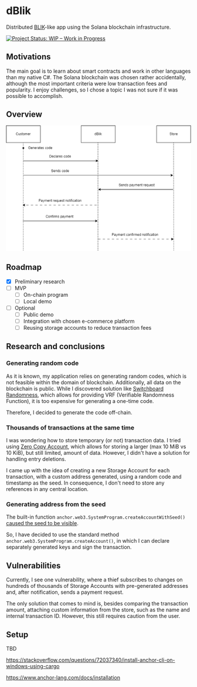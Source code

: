 # dBlik
Distributed [BLIK](https://www.blik.com/)-like app using the Solana blockchain infrastructure.

[![Project Status: WIP – Work in Progress](https://img.shields.io/badge/Project%20Status-WIP-yellow.svg)](https://github.com/Karlos348/dBlik)

## Motivations
The main goal is to learn about smart contracts and work in other languages than my native C#. The Solana blockchain was chosen rather accidentally, although the most important criteria were low transaction fees and popularity. I enjoy challenges, so I chose a topic I was not sure if it was possible to accomplish.

## Overview

![overview](assets/overview.png)

## Roadmap
- [x] Preliminary research
- [ ] MVP
    - [ ] On-chain program
    - [ ] Local demo
- [ ] Optional
    - [ ] Public demo
    - [ ] Integration with chosen e-commerce platform
    - [ ] Reusing storage accounts to reduce transaction fees

## Research and conclusions
### Generating random code

As it is known, my application relies on generating random codes, which is not feasible within the domain of blockchain. Additionally, all data on the blockchain is public. While I discovered solution like [Switchboard Randomness](https://docs.switchboard.xyz/randomness), which allows for providing VRF (Verifiable Randomness Function), it is too expensive for generating a one-time code.

Therefore, I decided to generate the code off-chain.

### Thousands of transactions at the same time

I was wondering how to store temporary (or not) transaction data. I tried using [Zero Copy Account](https://solana.com/docs/core/accounts#creating), which allows for storing a larger (max 10 MiB vs 10 KiB), but still limited, amount of data. However, I didn't have a solution for handling entry deletions.

I came up with the idea of creating a new Storage Account for each transaction, with a custom address generated, using a random code and timestamp as the seed. In consequence, I don't need to store any references in any central location.

### Generating address from the seed

The built-in function `anchor.web3.SystemProgram.createAccountWithSeed()` [caused the seed to be visible](https://explorer.solana.com/tx/4a2Ra4p59sJeZ4c877xd6hfieqRxSr52begUJKXYDkq9ARPYMotRhwbzD5k8DoD3Ce17qZ6GbudQYUm7vfBK411w?cluster=devnet). 

So, I have decided to use the standard method `anchor.web3.SystemProgram.createAccount()`, in which I can declare separately generated keys and sign the transaction.

## Vulnerabilities

Currently, I see one vulnerability, where a thief subscribes to changes on hundreds of thousands of Storage Accounts with pre-generated addresses and, after notification, sends a payment request.

The only solution that comes to mind is, besides comparing the transaction amount, attaching custom information from the store, such as the name and internal transaction ID. However, this still requires caution from the user.

## Setup
TBD

https://stackoverflow.com/questions/72037340/install-anchor-cli-on-windows-using-cargo

https://www.anchor-lang.com/docs/installation
